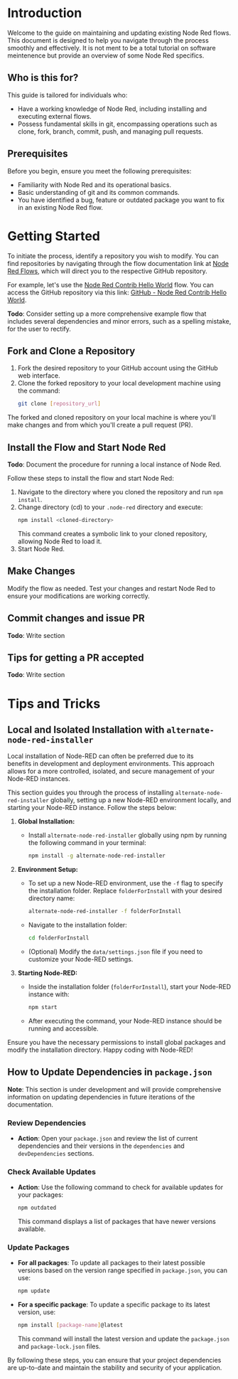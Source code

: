 # Introduction

Welcome to the guide on maintaining and updating existing Node Red flows. This document 
is designed to help you navigate through the process smoothly and effectively. It is not 
ment to be a total tutorial on software meintenence but provide an overview of some 
Node Red specifics. 

## Who is this for?

This guide is tailored for individuals who:
* Have a working knowledge of Node Red, including installing and executing external flows.
* Possess fundamental skills in git, encompassing operations such as clone, fork, branch, commit, push, and managing pull requests.

## Prerequisites

Before you begin, ensure you meet the following prerequisites:

* Familiarity with Node Red and its operational basics.
* Basic understanding of git and its common commands.
* You have identified a bug, feature or outdated package you want to fix in an existing Node Red flow. 

# Getting Started

To initiate the process, identify a repository you wish to modify. You can find repositories by 
navigating through the flow documentation link at [Node Red Flows](https://flows.nodered.org/), 
which will direct you to the respective GitHub repository.

For example, let's use the [Node Red Contrib Hello World](https://flows.nodered.org/node/node-red-contrib-hello-world) flow. You can access the GitHub repository via this link: [GitHub - Node Red Contrib Hello World](https://github.com/noralife/node-red-contrib-hello-world).

**Todo**: Consider setting up a more comprehensive example flow that includes several dependencies and minor errors, such as a spelling mistake, for the user to rectify.

## Fork and Clone a Repository

1. Fork the desired repository to your GitHub account using the GitHub web interface.
2. Clone the forked repository to your local development machine using the command:
   ```bash
   git clone [repository_url]
   ```

The forked and cloned repository on your local machine is where you'll make changes and from which you'll create a pull request (PR).

## Install the Flow and Start Node Red

**Todo**: Document the procedure for running a local instance of Node Red.

Follow these steps to install the flow and start Node Red:

1. Navigate to the directory where you cloned the repository and run `npm install`.
2. Change directory (cd) to your `.node-red` directory and execute:
   ```bash
   npm install <cloned-directory>
   ```
   This command creates a symbolic link to your cloned repository, allowing Node Red to load it.
3. Start Node Red.

## Make Changes

Modify the flow as needed. Test your changes and restart Node Red to ensure your modifications are working correctly.

## Commit changes and issue PR

**Todo**: Write section

## Tips for getting a PR accepted 

**Todo**: Write section

# Tips and Tricks

## Local and Isolated Installation with `alternate-node-red-installer`

Local installation of Node-RED can often be preferred due to its  
benefits in development and deployment environments. This approach 
allows for a more controlled, isolated, and secure management of 
your Node-RED instances. 

This section guides you through the process of installing `alternate-node-red-installer` globally, setting up a new Node-RED environment locally, and starting your Node-RED instance. Follow the steps below:

1. **Global Installation:**
    - Install `alternate-node-red-installer` globally using npm by running the following command in your terminal:
      ```bash
      npm install -g alternate-node-red-installer
      ```

2. **Environment Setup:**
    - To set up a new Node-RED environment, use the `-f` flag to specify the installation folder. Replace `folderForInstall` with your desired directory name:
      ```bash
      alternate-node-red-installer -f folderForInstall
      ```
    - Navigate to the installation folder:
      ```bash
      cd folderForInstall
      ```
    - (Optional) Modify the `data/settings.json` file if you need to customize your Node-RED settings.

3. **Starting Node-RED:**
    - Inside the installation folder (`folderForInstall`), start your Node-RED instance with:
      ```bash
      npm start
      ```
    - After executing the command, your Node-RED instance should be running and accessible.

Ensure you have the necessary permissions to install global packages and modify the installation directory. Happy coding with Node-RED!


## How to Update Dependencies in `package.json`

**Note**: This section is under development and will provide comprehensive information on updating dependencies in future iterations of the documentation.

### Review Dependencies
- **Action**: Open your `package.json` and review the list of current dependencies and their versions in the `dependencies` and `devDependencies` sections.

### Check Available Updates
- **Action**: Use the following command to check for available updates for your packages:
  ```bash
  npm outdated
  ```
  This command displays a list of packages that have newer versions available.

### Update Packages
- **For all packages**: To update all packages to their latest possible versions based on the version range specified in `package.json`, you can use:
  ```bash
  npm update
  ```
- **For a specific package**: To update a specific package to its latest version, use:
  ```bash
  npm install [package-name]@latest
  ```
  This command will install the latest version and update the `package.json` and `package-lock.json` files. 

By following these steps, you can ensure that your project dependencies are up-to-date and maintain the stability and security of your application.